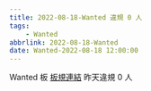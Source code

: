 ```yaml
---
title: 2022-08-18-Wanted 違規 0 人
tags:
    - Wanted
abbrlink: 2022-08-18-Wanted
date: Wanted-2022-08-18 12:00:00
---
```

Wanted 板 [板規連結](https://www.ptt.cc/bbs/Wanted/M.1608829773.A.D3B.html)
昨天違規 0 人
